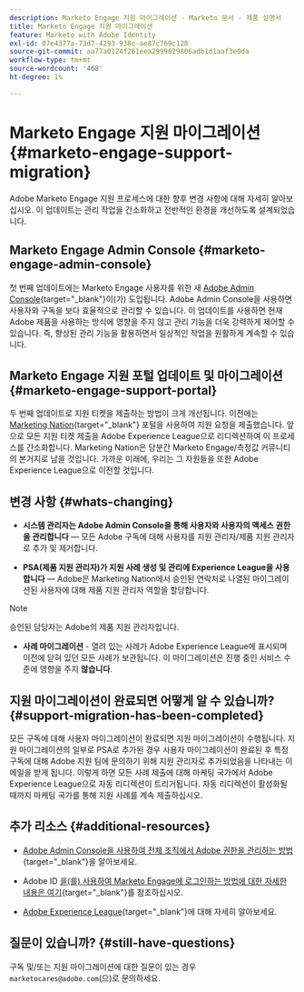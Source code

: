 ```yaml
---
description: Marketo Engage 지원 마이그레이션 - Marketo 문서 - 제품 설명서
title: Marketo Engage 지원 마이그레이션
feature: Marketo with Adobe Identity
exl-id: 07e4377a-73d7-4293-938c-ae87c769c128
source-git-commit: aa77a0124f261eea2999029806adb1d1aaf3e0da
workflow-type: tm+mt
source-wordcount: '468'
ht-degree: 1%

---
```


# Marketo Engage 지원 마이그레이션 {#marketo-engage-support-migration}

Adobe Marketo Engage 지원 프로세스에 대한 향후 변경 사항에 대해 자세히 알아보십시오. 이 업데이트는 관리 작업을 간소화하고 전반적인 환경을 개선하도록 설계되었습니다.

## Marketo Engage Admin Console {#marketo-engage-admin-console}

첫 번째 업데이트에는 Marketo Engage 사용자를 위한 새 [Adobe Admin Console](https://helpx.adobe.com/kr/enterprise/admin-guide.html){target="_blank"}이(가) 도입됩니다. Adobe Admin Console을 사용하면 사용자와 구독을 보다 효율적으로 관리할 수 있습니다. 이 업데이트를 사용하면 현재 Adobe 제품을 사용하는 방식에 영향을 주지 않고 관리 기능을 더욱 강력하게 제어할 수 있습니다. 즉, 향상된 관리 기능을 활용하면서 일상적인 작업을 원활하게 계속할 수 있습니다.

## Marketo Engage 지원 포털 업데이트 및 마이그레이션 {#marketo-engage-support-portal}

두 번째 업데이트로 지원 티켓을 제출하는 방법이 크게 개선됩니다. 이전에는 [Marketing Nation](https://nation.marketo.com/){target="_blank"} 포털을 사용하여 지원 요청을 제출했습니다. 앞으로 모든 지원 티켓 제출을 Adobe Experience League으로 리디렉션하여 이 프로세스를 간소화합니다. Marketing Nation은 당분간 Marketo Engage/측정값 커뮤니티의 본거지로 남을 것입니다. 가까운 미래에, 우리는 그 자원들을 또한 Adobe Experience League으로 이전할 것입니다.

## 변경 사항 {#whats-changing}

* **시스템 관리자는 Adobe Admin Console을 통해 사용자와 사용자의 액세스 권한을 관리합니다** — 모든 Adobe 구독에 대해 사용자를 지원 관리자/제품 지원 관리자로 추가 및 제거합니다.

* **PSA(제품 지원 관리자)가 지원 사례 생성 및 관리에 Experience League을 사용합니다** — Adobe은 Marketing Nation에서 승인된 연락처로 나열된 마이그레이션된 사용자에 대해 제품 지원 관리자 역할을 할당합니다.

>[!NOTE]
>
>승인된 담당자는 Adobe의 제품 지원 관리자입니다.

* **사례 마이그레이션** - 열려 있는 사례가 Adobe Experience League에 표시되며 이전에 닫혀 있던 모든 사례가 보관됩니다. 이 마이그레이션은 진행 중인 서비스 수준에 영향을 주지 **않습니다**.

## 지원 마이그레이션이 완료되면 어떻게 알 수 있습니까? {#support-migration-has-been-completed}

모든 구독에 대해 사용자 마이그레이션이 완료되면 지원 마이그레이션이 수행됩니다. 지원 마이그레이션의 일부로 PSA로 추가된 경우 사용자 마이그레이션이 완료된 후 특정 구독에 대해 Adobe 지원 팀에 문의하기 위해 지원 관리자로 추가되었음을 나타내는 이메일을 받게 됩니다. 이렇게 하면 모든 사례 제출에 대해 마케팅 국가에서 Adobe Experience League으로 자동 리디렉션이 트리거됩니다. 자동 리디렉션이 활성화될 때까지 마케팅 국가를 통해 지원 사례를 계속 제출하십시오.

## 추가 리소스 {#additional-resources}

* [Adobe Admin Console을 사용하여 전체 조직에서 Adobe 권한을 관리하는 방법](https://helpx.adobe.com/enterprise/using/admin-roles.html){target="_blank"}을 알아보세요.

* Adobe ID [을(를) 사용하여 Marketo Engage에 로그인하는 방법에 대한 자세한 내용은 여기](/help/marketo/product-docs/administration/marketo-with-adobe-identity/user-sign-in-with-adobe-id.md){target="_blank"}를 참조하십시오.

* [Adobe Experience League](https://experienceleague.adobe.com/){target="_blank"}에 대해 자세히 알아보세요.

## 질문이 있습니까? {#still-have-questions}

구독 및/또는 지원 마이그레이션에 대한 질문이 있는 경우 `marketocares@adobe.com`(으)로 문의하세요.
